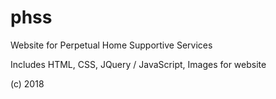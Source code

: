 # phss
Website for Perpetual Home Supportive Services

Includes HTML, CSS, JQuery / JavaScript, Images for website

(c) 2018
